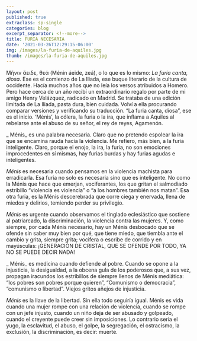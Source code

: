 ```yaml
---
layout: post
published: true
extraclass: sp-single
categories: blog
excerpt_separator: <!--more-->
title: FURIA NECESARIA
date: '2021-03-26T12:29:15-06:00'
img: /images/la-furia-de-aquiles.jpg
thumb: /images/la-furia-de-aquiles.jpg
---
```

Μῆνιν ἄειδε, θεά  (Ménin áeide, zeá), o lo que es lo mismo: _La furia canta, diosa_.  Ese es el comienzo de La Iliada, ese buque literario de la cultura de occidente.  Hacía muchos años que no leía los versos atribuidos a Homero.  Pero hace cerca de un año recibí un extraordinario regalo por parte de mi amigo Henry Velázquez, radicado en Madrid.  Se trataba de una edición limitada de La Iliada, pasta dura, bien cuidada.  Volví a ella procurando comparar versiones y verificando su traducción. “La furia canta, diosa”, ese es el inicio.  ‘Ménis’, la cólera, la furia o la ira, que inflama a Aquiles al rebelarse ante el abuso de su señor, el rey de reyes, Agamenón.

_
Ménis_ es una palabra necesaria. Claro que no pretendo espolear la ira que se encamina rauda hacia la violencia. Me refiero, más bien, a la furia inteligente. Claro, porque el enojo, la ira, la furia, no son emociones improcedentes en sí mismas, hay furias burdas y hay furias agudas e inteligentes. 

_Ménis_ es necesaria cuando pensamos en la violencia machista para erradicarla. Esa furia no solo es necesaria sino que es inteligente. No como la Ménis que hace que emerjan, vociferantes, los que gritan el salmodiado estribillo “violencia es violencia” o “a los hombres también nos matan”. Esa otra furia, es la Ménis descerebrada que corre ciega y enervada, llena de miedos y delirios, temiendo perder su privilegio. 

_Ménis_ es urgente cuando observamos el tinglado eclesiástico que sostiene al patriarcado, la discriminación, la violencia contra las mujeres. Y, como siempre, por cada Ménis necesario, hay un Ménis desbocado que se ofende sin saber muy bien por qué, que tiene miedo, que tiembla ante el cambio y grita, siempre grita; vocifera o escribe de corrido y en mayúsculas: ¡GENERACIÓN DE CRISTAL, QUE SE OFENDE POR TODO, YA NO SE PUEDE DECIR NADA!

_
Ménis_ es medicina cuando defiende al pobre. Cuando se opone a la injusticia, la desigualdad, a la obcena gula de los poderosos que, a sus vez, propagan iracundos los estribillos de siempre llenos de Ménis mediática: “los pobres son pobres porque quieren”, “Comunismo o democracia”, “comunismo o libertad”.  Viejos gritos añejos de injusticia. 

_Ménis_ es la llave de la libertad. Sin ella todo seguiría igual.  Ménis es vida cuando una mujer rompe con una relación de violencia, cuando se rompe con un jefe injusto, cuando un niño deja de ser abusado y golpeado, cuando el creyente puede creer sin imposiciones. Lo contrario sería el yugo, la esclavitud, el abuso, el golpe, la segregación, el ostracismo, la exclusión, la discriminación, es decir: muerte.
